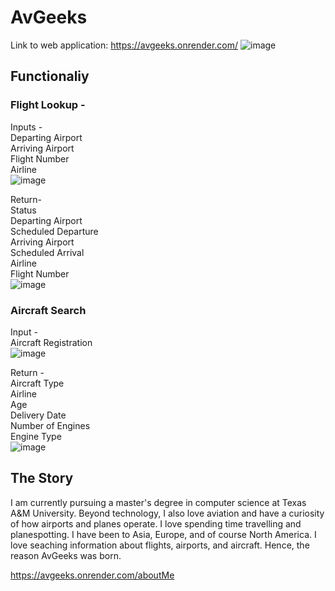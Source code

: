 # AvGeeks

Link to web application: https://avgeeks.onrender.com/
![image](https://github.com/tonyy007/AvGeek/assets/50556324/970c169b-b0fe-4c68-91f2-00905872ae83)

## Functionaliy

### Flight Lookup -

Inputs -  
Departing Airport  
Arriving Airport  
Flight Number  
Airline  
![image](https://github.com/tonyy007/AvGeek/assets/50556324/a2bf11fd-5e9a-4113-b305-9a1d4a587ec1)


Return-  
Status  
Departing Airport  
Scheduled Departure  
Arriving Airport  
Scheduled Arrival  
Airline  
Flight Number  
![image](https://github.com/tonyy007/AvGeek/assets/50556324/bab0aa52-9742-485b-bfcc-33993926bc77)

### Aircraft Search

Input -  
Aircraft Registration  
![image](https://github.com/tonyy007/AvGeek/assets/50556324/e9f58d81-7ed5-4f3e-9a01-7ea89921360e)

Return -  
Aircraft Type  
Airline  
Age  
Delivery Date  
Number of Engines  
Engine Type  
![image](https://github.com/tonyy007/AvGeek/assets/50556324/ef87b72b-8087-4635-a221-e7055933a006)

## The Story

I am currently pursuing a master's degree in computer science at Texas A&M University. Beyond technology, I also love aviation and have a curiosity of how airports and planes operate. I love spending time travelling and planespotting. I have been to Asia, Europe, and of course North America. I love seaching information about flights, airports, and aircraft. Hence, the reason AvGeeks was born.

https://avgeeks.onrender.com/aboutMe
